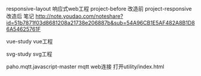 ﻿responsive-layout 
响应式web工程
project-before 改造前
project-responsive 改造后
笔记 http://note.youdao.com/noteshare?id=51b7871f03d8681208a21738e206887b&sub=54A96CB1E5AF482A8B1D86A54625761F

vue-study
vue工程

svg-study
svg工程

paho.mqtt.javascript-master
mqtt web连接 打开utility/index.html